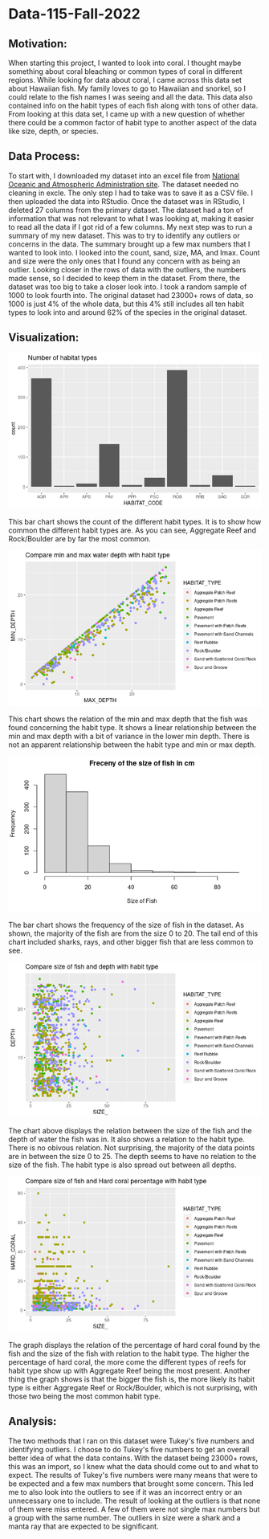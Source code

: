 # Data-115-Fall-2022

## Motivation: 
When starting this project, I wanted to look into coral. 
I thought maybe something about coral bleaching or common types of coral in different regions. 
While looking for data about coral, I came across this data set about Hawaiian fish. 
My family loves to go to Hawaiian and snorkel, so I could relate to the fish names I was seeing and all the data. This data also contained info on the habit types of each fish along with tons of other data. 
From looking at this data set, I came up with a new question of whether there could be a common factor of habit type to another aspect of the data like size, depth, or species.

## Data Process:
To start with, I downloaded my dataset into an excel file from [National Oceanic and Atmospheric Administration site](https://www.ncei.noaa.gov/access/metadata/landing-page/bin/iso?id=gov.noaa.nodc:0210958). The dataset needed no cleaning in excle. The only step I had to take was to save it as a CSV file. I then uploaded the data into RStudio. Once the dataset was in RStudio, I deleted 27 columns from the primary dataset. The dataset had a ton of information that was not relevant to what I was looking at, making it easier to read all the data if I got rid of a few columns. My next step was to run a summary of my new dataset. This was to try to identify any outliers or concerns in the data. The summary brought up a few max numbers that I wanted to look into. I looked into the count, sand, size, MA, and lmax. Count and size were the only ones that I found any concern with as being an outlier. Looking closer in the rows of data with the outliers, the numbers made sense, so I decided to keep them in the dataset. From there, the dataset was too big to take a closer look into. I took a random sample of 1000 to look fourth into. The original dataset had 23000+ rows of data, so 1000 is just 4% of the whole data, but this 4% still includes all ten habit types to look into and around 62% of the species in the original dataset.

## Visualization: 
![alt text](https://raw.githubusercontent.com/gabiisaak/Data-115-Fall-2022/main/Hab.%20Num..png)

This bar chart shows the count of the different habit types. It is to show how common the different habit types are. As you can see, Aggregate Reef and Rock/Boulder are by far the most common.

![alt text](https://raw.githubusercontent.com/gabiisaak/Data-115-Fall-2022/main/Wat.%20Dep.%20Hab..png)

This chart shows the relation of the min and max depth that the fish was found concerning the habit type. It shows a linear relationship between the min and max depth with a bit of variance in the lower min depth. There is not an apparent relationship between the habit type and min or max depth.

![alt text](https://raw.githubusercontent.com/gabiisaak/Data-115-Fall-2022/main/Size%20Num..png)

The bar chart shows the frequency of the size of fish in the dataset. As shown, the majority of the fish are from the size 0 to 20. The tail end of this chart included sharks, rays, and other bigger fish that are less common to see.

![alt text](https://raw.githubusercontent.com/gabiisaak/Data-115-Fall-2022/main/Size%20Hab.png)

The chart above displays the relation between the size of the fish and the depth of water the fish was in. It also shows a relation to the habit type. There is no obivous relation. Not surprising, the majority of the data points are in between the size 0 to 25. The depth seems to have no relation to the size of the fish. The habit type is also spread out between all depths.

![alt text](https://raw.githubusercontent.com/gabiisaak/Data-115-Fall-2022/main/Hard%20Hab.png)

The graph displays the relation of the percentage of hard coral found by the fish and the size of the fish with relation to the habit type. The higher the percentage of hard coral, the more come the different types of reefs for habit type show up with Aggregate Reef being the most present. Another thing the graph shows is that the bigger the fish is, the more likely its habit type is either Aggregate Reef or Rock/Boulder, which is not surprising, with those two being the most common habit type.

## Analysis: 
The two methods that I ran on this dataset were Tukey's five numbers and identifying outliers. 
I choose to do Tukey's five numbers to get an overall better idea of what the data contains. 
With the dataset being 23000+ rows, this was an import, so I knew what the data should come out to and what to expect. 
The results of Tukey's five numbers were many means that were to be expected and a few max numbers that brought some concern. 
This led me to also look into the outliers to see if it was an incorrect entry or an unnecessary one to include. 
The result of looking at the outliers is that none of them were miss entered. 
A few of them were not single max numbers but a group with the same number. 
The outliers in size were a shark and a manta ray that are expected to be significant.
